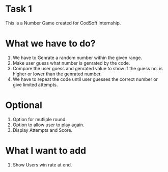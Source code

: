 # Task 1
This is a Number Game created for CodSoft Internship.
# What we have to do?
1. We have to Genrate a random number within the given range.
2. Make user guess what number is genrated by the code.
3. Compare the user guess and genrated value to show if the guess no. is higher or lower than the genrated number.
4. We have to repeat the code until user guesses the correct number or give limited attempts.
# Optional
1. Option for mutliple round.
2. Option to allow user to play again.
3. Display Attempts and Score.
# What I want to add
1. Show Users win rate at end.
